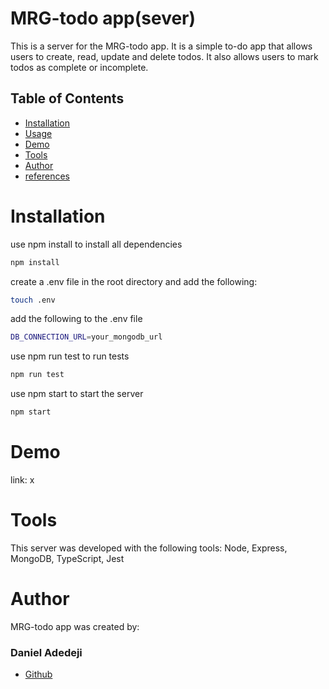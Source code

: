 # MRG-todo app(sever)

This is a server for the MRG-todo app. It is a simple to-do app that allows users to create, read, update and delete todos. It also allows users to mark todos as complete or incomplete.

## Table of Contents

- [Installation](#installation)
- [Usage](#usage)
- [Demo](#demo)
- [Tools](#tools)
- [Author](#author)
- [references](#references)

# Installation

use npm install to install all dependencies

```bash
npm install
```

create a .env file in the root directory and add the following:

```bash
touch .env
```

add the following to the .env file

```bash
DB_CONNECTION_URL=your_mongodb_url
```

use npm run test to run tests

```bash
npm run test
```

use npm start to start the server

```bash
npm start
```

# Demo

link: x

# Tools

This server was developed with the following tools: Node, Express, MongoDB, TypeScript, Jest

# Author

MRG-todo app was created by:

### Daniel Adedeji

- [Github](https://github.com/Daniel-olaO)
